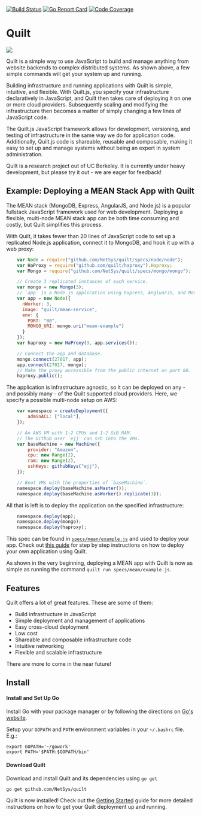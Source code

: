 [![Build Status](https://travis-ci.org/NetSys/quilt.svg?branch=master)](https://travis-ci.org/NetSys/quilt)
[![Go Report Card](https://goreportcard.com/badge/github.com/NetSys/quilt)](https://goreportcard.com/report/github.com/NetSys/quilt)
[![Code Coverage](https://codecov.io/gh/NetSys/quilt/branch/master/graph/badge.svg)](https://codecov.io/gh/NetSys/quilt)

# Quilt

<img src="./docs/images/quilt_mean.gif">

Quilt is a simple way to use JavaScript to build and manage anything from
website backends to complex distributed systems. As shown above, a few simple
commands will get your system up and running.

Building infrastructure and running applications with Quilt is simple,
intuitive, and flexible. With Quilt.js, you specify your infrastructure
declaratively in JavaScript, and Quilt then takes care of deploying it on one
or more cloud providers. Subsequently scaling and modifying the infrastructure
then becomes a matter of simply changing a few lines of JavaScript code.

The Quilt.js JavaScript framework allows for development, versioning, and
testing of infrastructure in the same way we do for application code.
Additionally, Quilt.js code is shareable, reusable and composable, making it
easy to set up and manage systems without being an expert in system
administration.

Quilt is a research project out of UC Berkeley. It is currently under heavy
development, but please try it out - we are eager for feedback!

## Example: Deploying a MEAN Stack App with Quilt
The MEAN stack (MongoDB, Express, AngularJS, and Node.js) is a popular
fullstack JavaScript framework used for web development. Deploying a flexible,
multi-node MEAN stack app can be both time consuming and costly, but Quilt
simplifies this process.

With Quilt, it takes fewer than 20 lines of JavaScript code to set up a
replicated Node.js application, connect it to MongoDB, and hook it up with a
web proxy:

[//]: # (b1)
```javascript
    var Node = require("github.com/NetSys/quilt/specs/node/node");
    var HaProxy = require("github.com/quilt/haproxy").Haproxy;
    var Mongo = require("github.com/NetSys/quilt/specs/mongo/mongo");

    // Create 3 replicated instances of each service.
    var mongo = new Mongo(3);
    // `app` is a Node.js application using Express, AngluarJS, and MongoDB.
    var app = new Node({
      nWorker: 3,
      image: "quilt/mean-service",
      env: {
        PORT: "80",
        MONGO_URI: mongo.uri("mean-example")
      }
    });
    var haproxy = new HaProxy(3, app.services());

    // Connect the app and database.
    mongo.connect(27017, app);
    app.connect(27017, mongo);
    // Make the proxy accessible from the public internet on port 80.
    haproxy.public();
```

The application is infrastructure agnostic, so it can be deployed on any - and
possibly many - of the Quilt supported cloud providers. Here, we specify a
possible multi-node setup on AWS:

[//]: # (b1)
```javascript
    var namespace = createDeployment({
        adminACL: ["local"],
    });

    // An AWS VM with 1-2 CPUs and 1-2 GiB RAM.
    // The Github user `ejj` can ssh into the VMs.
    var baseMachine = new Machine({
        provider: "Amazon",
        cpu: new Range(2),
        ram: new Range(2),
        sshKeys: githubKeys("ejj"),
    });

    // Boot VMs with the properties of `baseMachine`.
    namespace.deploy(baseMachine.asMaster());
    namespace.deploy(baseMachine.asWorker().replicate(3));
```
All that is left is to deploy the application on the specified infrastructure:

[//]: # (b1)
```javascript
    namespace.deploy(app);
    namespace.deploy(mongo);
    namespace.deploy(haproxy);
```

This spec can be found in [`specs/mean/example.js`](./specs/mean/example.js)
and used to deploy your app. Check out [this guide](./docs/DeployMEANapp.md)
for step by step instructions on how to deploy your own application using
Quilt.

As shown in the very beginning, deploying a MEAN app with Quilt is now as simple
as running the command `quilt run specs/mean/example.js`.

## Features
Quilt offers a lot of great features. These are some of them:

* Build infrastructure in JavaScript
* Simple deployment and management of applications
* Easy cross-cloud deployment
* Low cost
* Shareable and composable infrastructure code
* Intuitive networking
* Flexible and scalable infrastructure

There are more to come in the near future!

## Install
#### Install and Set Up Go
Install Go with your package manager or by following the directions on
[Go's website](https://golang.org/doc/install).

Setup your `GOPATH` and `PATH` environment variables in your `~/.bashrc` file.
E.g.:

    export GOPATH='~/gowork'
    export PATH='$PATH:$GOPATH/bin'

#### Download Quilt
Download and install Quilt and its dependencies using `go get`

    go get github.com/NetSys/quilt

Quilt is now installed! Check out the
[Getting Started](./docs/GettingStarted.md) guide for more detailed
instructions on how to get your Quilt deployment up and running.
